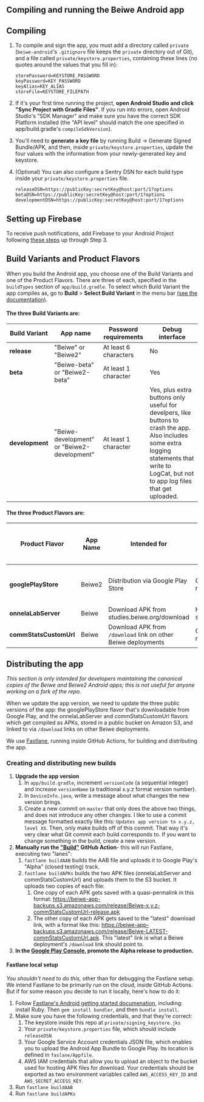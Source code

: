 ## Compiling and running the Beiwe Android app

## Compiling
1. To compile and sign the app, you must add a directory called `private` (`beiwe-android`'s `.gitignore` file keeps the `private` directory out of Git), and a file called `private/keystore.properties`, containing these lines (no quotes around the values that you fill in):
    ```
    storePassword=KEYSTORE_PASSWORD
    keyPassword=KEY_PASSWORD
    keyAlias=KEY_ALIAS
    storeFile=KEYSTORE_FILEPATH
    ```

2. If it's your first time running the project, **open Android Studio and click "Sync Project with Gradle Files"**.  If you run into errors, open Android Studio's "SDK Manager" and make sure you have the correct SDK Platform installed (the "API level" should match the one specified in app/build.gradle's `compileSdkVersion`).

3. You'll need to **generate a key file** by running Build -> Generate Signed Bundle/APK, and then, inside `private/keystore.properties`, update the four values with the information from your newly-generated key and keystore.

4. (Optional) You can also configure a Sentry DSN for each build type inside your `private/keystore.properties` file.
    ```
    releaseDSN=https://publicKey:secretKey@host:port/1?options
    betaDSN=https://publicKey:secretKey@host:port/1?options
    developmentDSN=https://publicKey:secretKey@host:port/1?options
    ```

## Setting up Firebase
To receive push notifications, add Firebase to your Android Project following [these steps](https://firebase.google.com/docs/android/setup) up through Step 3. 


## Build Variants and Product Flavors
When you build the Android app, you choose one of the Build Variants and one of the Product Flavors.  There are three of each, specified in the `buildTypes` section of `app/build.gradle`.  To select which Build Variant the app compiles as, go to **Build** > **Select Build Variant** in the menu bar [(see the documentation)](https://developer.android.com/studio/run/index.html#changing-variant).

#### The three Build Variants are:

| Build Variant | App name | Password requirements | Debug interface |
| --- | --- | --- | --- |
| **release** | "Beiwe" or "Beiwe2" | At least 6 characters | No |
| **beta** | "Beiwe-beta" or "Beiwe2-beta" | At least 1 character | Yes |
| **development** | "Beiwe-development" or "Beiwe2-development" | At least 1 character | Yes, plus extra buttons only useful for develpers, like buttons to crash the app.  Also includes some extra logging statements that write to LogCat, but not to app log files that get uploaded. |

#### The three Product Flavors are:

| Product Flavor | App Name | Intended for | Server URL | Record text message and call log stats | Request background location permission |
| --- | --- | --- | --- | --- | --- |
| **googlePlayStore** | Beiwe2 | Distribution via Google Play Store | Customizable at registration | No (forbidden by Play Store policies) | No (forbidden by Play Store policies) |
| **onnelaLabServer** | Beiwe | Download APK from studies.beiwe.org/download | Hardcoded to studies.beiwe.org | Yes | Yes |
| **commStatsCustomUrl** | Beiwe | Download APK from `/download` link on other Beiwe deployments | Customizable at registration | Yes | Yes |

## Distributing the app
_This section is only intended for developers maintaining the canonical copies of the Beiwe and Beiwe2 Android apps; this is not useful for anyone working on a fork of the repo._

When we update the app version, we need to update the three public versions of the app: the googlePlayStore flavor that's downloadable from Google Play, and the onnelaLabServer and commStatsCustomUrl flavors which get compiled as APKs, stored in a public bucket on Amazon S3, and linked to via `/download` links on other Beiwe deployments.

We use [Fastlane](https://docs.fastlane.tools/getting-started/android/setup/), running inside GitHub Actions, for building and distributing the app.

### Creating and distributing new builds
1. **Upgrade the app version**
   1. In `app/build.gradle`, increment `versionCode` (a sequential integer) and increase `versionName` (a traditional x.y.z format version number).
   2. In `DeviceInfo.java`, write a message about what changes the new version brings.
   3. Create a new commit on `master` that only does the above two things, and does not introduce any other changes. I like to use a commit message formatted exactly like this: `Updates app version to x.y.z, level XX`. Then, only make builds off of this commit. That way it's very clear what Git commit each build corresponds to. If you want to change something in the build, create a new version.
2. **Manually run the ["Build"](https://github.com/onnela-lab/beiwe-android/actions/workflows/build.yml) GitHub Action**- this will run Fastlane, executing two "lanes":
   1. `fastlane buildAAB` builds the AAB file and uploads it to Google Play's "Alpha" (closed testing) track.
   2. `fastlane buildAPKs` builds the two APK files (onnelaLabServer and commStatsCustomUrl) and uploads them to the S3 bucket.  It uploads two copies of each file:
      1. One copy of each APK gets saved with a quasi-permalink in this format: https://beiwe-app-backups.s3.amazonaws.com/release/Beiwe-x.y.z-commStatsCustomUrl-release.apk
      2. The other copy of each APK gets saved to the "latest" download link, with a format like this: https://beiwe-app-backups.s3.amazonaws.com/release/Beiwe-LATEST-commStatsCustomUrl.apk.  This "latest" link is what a Beiwe deployment's `/download` link should point to.
3. **In the [Google Play Console](https://play.google.com/apps/publish/), promote the Alpha release to production.**

#### Fastlane local setup
_You shouldn't need to do this,_ other than for debugging the Fastlane setup.  We intend Fastlane to be primarily run on the cloud, inside GitHub Actions.  But if for some reason you decide to run it locally, here's how to do it:
1. Follow [Fastlane's Android getting started documenation](https://docs.fastlane.tools/getting-started/android/setup/), including: install Ruby.  Then `gem install bundler`, and then  `bundle install`.
2. Make sure you have the following credentials, and that they're correct:
   1. The keystore inside this repo at `private/signing_keystore.jks`
   2. Your `private/keystore.properties` file, which should include `releaseDSN`
   3. Your Google Service Account credentials JSON file, which enables you to upload the Android App Bundle to Google Play.  Its location is defined in `faslane/Appfile`.
   4. AWS IAM credentials that allow you to upload an object to the bucket used for hosting APK files for download.  Your credentials should be exported as two environment variables called `AWS_ACCESS_KEY_ID` and `AWS_SECRET_ACCESS_KEY`.
3. Run `fastlane buildAAB`
4. Run `fastlane buildAPKs`
